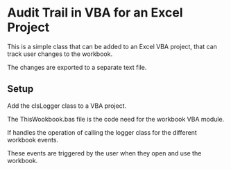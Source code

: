 # Audit Trail in VBA for an Excel Project

This is a simple class that can be added to an Excel VBA project, that can track user changes to the workbook.

The changes are exported to a separate text file.

## Setup

Add the clsLogger class to a VBA project.

The ThisWookbook.bas file is the code need for the workbook VBA module.

If handles the operation of calling the logger class for the different workbook events.

These events are triggered by the user when they open and use the workbook.
